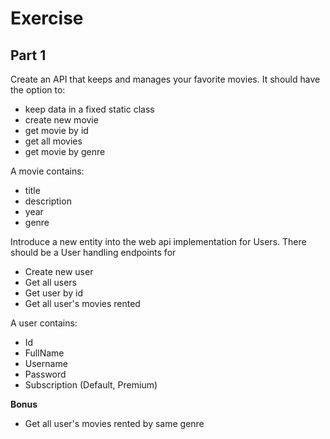 # Exercise 
## Part 1
Create an API that keeps and manages your favorite movies. It should have the option to:
* keep data in a fixed static class
* create new movie
* get movie by id
* get all movies 
* get movie by genre

A movie contains:
* title
* description
* year
* genre

Introduce a new entity into the web api implementation for Users. There should be a User handling endpoints for
* Create new user
* Get all users
* Get user by id
* Get all user's movies rented

A user contains:
* Id
* FullName
* Username
* Password
* Subscription (Default, Premium)

**Bonus** 
* Get all user's movies rented by same genre
